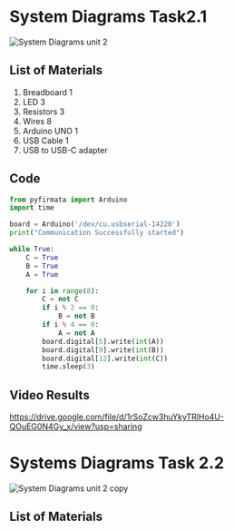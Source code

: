 # System Diagrams Task2.1

![System Diagrams unit 2](https://user-images.githubusercontent.com/112055062/202066122-17cfe507-e229-4e69-b60c-9658c3790cf5.jpg)

## List of Materials
1. Breadboard 1
2. LED 3
3. Resistors 3
4. Wires 8
5. Arduino UNO 1
6. USB Cable 1
7. USB to USB-C adapter

## Code

```.py
from pyfirmata import Arduino
import time

board = Arduino('/dev/cu.usbserial-14220')
print("Communication Successfully started")

while True:
    C = True
    B = True
    A = True

    for i in range(8):
        C = not C
        if i % 2 == 0:
            B = not B
        if i % 4 == 0:
            A = not A
        board.digital[5].write(int(A))
        board.digital[9].write(int(B))
        board.digital[12].write(int(C))
        time.sleep(3)
```

## Video Results

https://drive.google.com/file/d/1rSoZcw3huYkyTRlHo4U-QOuEG0N4Gy_x/view?usp=sharing

# Systems Diagrams Task 2.2

![System Diagrams unit 2 copy](https://user-images.githubusercontent.com/112055062/202067569-89f6049e-4ec1-4638-a40a-27c7f874edc0.jpg)

## List of Materials


